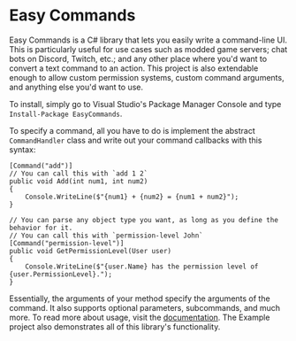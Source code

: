 # Easy Commands

Easy Commands is a C# library that lets you easily write a command-line UI. This is particularly useful for use cases such as modded game servers; chat bots on Discord, Twitch, etc.; and any other place where you'd want to convert a text command to an action. This project is also extendable enough to allow custom permission systems, custom command arguments, and anything else you'd want to use.

To install, simply go to Visual Studio's Package Manager Console and type `Install-Package EasyCommands`.

To specify a command, all you have to do is implement the abstract `CommandHandler` class and write out your command callbacks with this syntax:
```
[Command("add")]
// You can call this with `add 1 2`
public void Add(int num1, int num2)
{
    Console.WriteLine($"{num1} + {num2} = {num1 + num2}");
}

// You can parse any object type you want, as long as you define the behavior for it.
// You can call this with `permission-level John`
[Command("permission-level")]
public void GetPermissionLevel(User user)
{
    Console.WriteLine($"{user.Name} has the permission level of {user.PermissionLevel}.");
}
```
Essentially, the arguments of your method specify the arguments of the command. It also supports optional parameters, subcommands, and much more. To read more about usage, visit the [documentation](/Documentation). The Example project also demonstrates all of this library's functionality.
